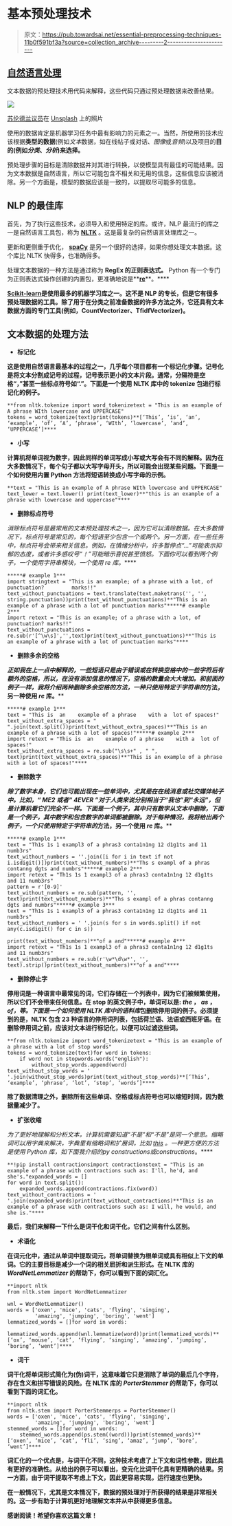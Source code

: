 # 基本预处理技术

> 原文：<https://pub.towardsai.net/essential-preprocessing-techniques-11b0f591bf3a?source=collection_archive---------2----------------------->

## [自然语言处理](https://towardsai.net/p/category/nlp)

文本数据的预处理技术用代码来解释，这些代码只通过预处理数据来改善结果。

![](img/6fe1459c9452b5ae0b9eca35d76a59d2.png)

[苏伦德兰议员](https://unsplash.com/@sure_mp?utm_source=medium&utm_medium=referral)在 [Unsplash](https://unsplash.com?utm_source=medium&utm_medium=referral) 上的照片

使用的数据肯定是机器学习任务中最有影响力的元素之一。当然，所使用的技术应该根据**类型的数据**(例如*文本*数据，如在线帖子或对话、*图像*或*音频*)以及项目的**目的(例如*分类*、*分析*)来选择。**

预处理步骤的目标是清除数据并对其进行转换，以使模型具有最佳的可能结果。因为文本数据是自然语言，所以它可能包含不相关和无用的信息，这些信息应该被消除。另一个方面是，模型的数据应该是一致的，以提取尽可能多的信息。

## NLP 的最佳库

首先，为了执行这些技术，必须导入和使用特定的库。或许，NLP 最流行的库之一是自然语言工具包，称为 [**NLTK**](https://www.nltk.org/) 。这是最复杂的自然语言处理库之一。

更新和更侧重于优化， [**spaCy**](https://spacy.io/) 是另一个很好的选择，如果你想处理文本数据。这个库比 NLTK 快得多，也准确得多。

处理文本数据的一种方法是通过称为 **RegEx 的正则表达式。** Python 有一个专门为正则表达式操作创建的内置包，更准确地说是**[**re**](https://docs.python.org/3/library/re.html)**。****

**[**Scikit-learn**](https://scikit-learn.org/stable/index.html)**是使用最多的机器学习库之一。这不是 NLP 的专长，但是它有很多预处理数据的工具。除了用于在分类之前准备数据的许多方法之外，它还具有文本数据方面的专门工具(例如，CountVectorizer、TfidfVectorizer)。****

## ****文本数据的处理方法****

*   ******标记化******

****这是使用自然语言最基本的过程之一，几乎每个项目都有一个标记化步骤。记号化是将文本分割成记号的过程，记号表示更小的文本片段。通常，分隔符是空格“，”甚至一些标点符号如“.”。下面是一个使用 NLTK 库中的 tokenize 包进行标记化的例子。****

```
**from nltk.tokenize import word_tokenizetext = "This is an example of A phrase WIth lowercase and UPPERCASE"
tokens = word_tokenize(text)print(tokens)**[‘This’, ‘is’, ‘an’, ‘example’, ‘of’, ‘A’, ‘phrase’, ‘WIth’, ‘lowercase’, ‘and’, ‘UPPERCASE’]****
```

*   ******小写******

****计算机将单词视为数字，因此同样的单词写成小写或大写会有不同的解释。因为在大多数情况下，每个句子都以大写字母开头，所以可能会出现某些问题。下面是一个如何使用内置 Python 方法将短语转换成小写字母的示例。****

```
**text = "This is an example of A phrase WIth lowercase and UPPERCASE"
text_lower = text.lower() print(text_lower)**"this is an example of a phrase with lowercase and uppercase"****
```

*   ******删除标点符号******

****消除标点符号是最常用的文本预处理技术之一，因为它可以清除数据。在大多数情况下，标点符号是常见的，每个短语至少包含一个或两个。另一方面，在一些任务中，标点符号会带来相关信息。例如，在情绪分析中，许多暂停点*“…”*可能表示抑郁的态度，或者许多感叹号*“！”可能暗示喜悦甚至愤怒。下面你可以看到两个例子，一个使用*字符串*模块，一个使用 *re* 库。*****

```
*****# example 1***
import stringtext = "This is an example; of a phrase with a lot, of punctuation?         marks!!"
text_without_punctuations = text.translate(text.maketrans('', '', string.punctuation))print(text_without_punctuations)**"This is an example of a phrase with a lot of punctuation marks"*****# example 2***
import retext = "This is an example; of a phrase with a lot, of punctuation? marks!!"
text_without_punctuations = re.sub(r'[^\w\s]','',text)print(text_without_punctuations)**"This is an example of a phrase with a lot of punctuation marks"****
```

*   ******删除多余的空格******

****正如我在上一点中解释的，一些短语只是由于错误或在转换空格中的一些字符后有额外的空格，所以，在没有添加信息的情况下，空格的数量会大大增加。和前面的例子一样，我将介绍两种删除多余空格的方法，一种只使用特定于*字符串的*方法，另一种使用 *re* 库。****

```
*****# example 1***
text = "This is  an    example of a phrase    with a  lot of spaces!"
text_without_extra_spaces = " ".join(text.split())print(text_without_extra_spaces)**"This is an example of a phrase with a lot of spaces!"*****# example 2***
import retext = "This is  an    example of a phrase    with a  lot of spaces!"
text_without_extra_spaces = re.sub("\s\s+" , " ", text)print(text_without_extra_spaces)**"This is an example of a phrase with a lot of spaces!"****
```

*   ******删除数字******

****除了数字本身，它们也可能出现在一些单词中，尤其是在在线消息或社交媒体帖子中。比如，“ *ME2* 或者“ *4EVER* ”对于人类来说分别相当于“*我也*”到“*永远*”，但是计算机看它们完全不一样。下面是一个例子，其中只有数字从文本中删除，下面是一个例子，其中数字和包含数字的单词都被删除。对于每种情况，我将给出两个例子，一个只使用特定于*字符串的*方法，另一个使用 *re* 库。****

```
*****# example 1***
text = "Th1s 1s 1 exampl3 of a phras3 conta1n1ng 12 d1g1ts and 11 numb3rs"
text_without_numbers = ''.join([i for i in text if not i.isdigit()])print(text_without_numbers)**"Ths s exampl of a phras contanng dgts and numbrs"*****# example 2***
import retext = "Th1s 1s 1 exampl3 of a phras3 conta1n1ng 12 d1g1ts and 11 numb3rs"
pattern = r'[0-9]'
text_without_numbers = re.sub(pattern, '', text)print(text_without_numbers)**"Ths s exampl of a phras contanng dgts and numbrs"*****# example 3***
text = "Th1s 1s 1 exampl3 of a phras3 conta1n1ng 12 d1g1ts and 11 numb3rs"
text_without_numbers = ' '.join(s for s in words.split() if not any(c.isdigit() for c in s))

print(text_without_numbers)**"of a and"*****# example 4***
import retext = "Th1s 1s 1 exampl3 of a phras3 conta1n1ng 12 d1g1ts and 11 numb3rs"
text_without_numbers = re.sub(r'\w*\d\w*', '', text).strip()print(text_without_numbers)**"of a and"****
```

*   ******删除停止字******

****停用词是一种语言中最常见的词，它们存储在一个列表中，因为它们被频繁使用，所以它们不会带来任何信息。在 stop 的英文例子中，单词可以是: *the* ， *as* ， *of，*等。下面是一个如何使用 NLTK 库中的*语料库*包删除停用词的例子。必须提到的是，NLTK 包含 23 种语言的停用词列表，包括荷兰语、法语或西班牙语。在删除停用词之前，应该对文本进行标记化，以便可以过滤这些词。****

```
**from nltk.tokenize import word_tokenizetext = "This is an example of a phrase with a lot of stop words"
tokens = word_tokenize(text)for word in tokens:
    if word not in stopwords.words("english"):
        without_stop_words.append(word)
text_without_stop_words = ' '.join(without_stop_words)print(text_without_stop_words)**[‘This’, ‘example’, ‘phrase’, ‘lot’, ‘stop’, ‘words’]****
```

****除了数据清理之外，删除所有这些单词、空格或标点符号也可以缩短时间，因为数据量减少了。****

*   ******扩张收缩******

****为了更好地理解和分析文本，计算机需要知道“*不是*”和“*不是*”是同一个意思。缩略词可以用字典来解决，字典里有缩略词和扩展词，比如 [this](https://gist.github.com/nealrs/96342d8231b75cf4bb82) 。一种更方便的方法是使用 Python 库，如下面我介绍的*py constructions*或*constructions*。****

```
**!pip install contractionsimport contractionstext = "This is an example of a phrase with contractions such as: I'll, he'd, and she's."expanded_words = []
for word in text.split():
    expanded_words.append(contractions.fix(word))
text_without_contractions = ' '.join(expanded_words)print(text_without_contractions)**"This is an example of a phrase with contractions such as: I will, he would, and she is."****
```

****最后，我们来解释一下什么是词干化和词干化，它们之间有什么区别。****

*   ******术语化******

****在词元化中，通过从单词中提取词元，将单词替换为根单词或具有相似上下文的单词。它的主要目标是减少一个词的相关屈折和派生形式。在 NLTK 库的 *WordNetLemmatizer* 的帮助下，你可以看到下面的词汇化。****

```
**import nltk
from nltk.stem import WordNetLemmatizer

wnl = WordNetLemmatizer()
words = ['oxen', 'mice', 'cats', 'flying', 'singing', 
         'amazing', 'jumping', 'boring', 'went']
lemmatized_words = []for word in words:
    lemmatized_words.append(wnl.lemmatize(word))print(lemmatized_words)**[‘ox’, ‘mouse’, ‘cat’, ‘flying’, ‘singing’, ‘amazing’, ‘jumping’, ‘boring’, ‘went’]****
```

*   ******词干******

****词干化将单词形式简化为(伪)词干，这意味着它只是消除了单词的最后几个字符，存在含义和拼写错误的风险。在 NLTK 库的 *PorterStemmer* 的帮助下，你可以看到下面的词汇化。****

```
**import nltk
from nltk.stem import PorterStemmerps = PorterStemmer()
words = ['oxen', 'mice', 'cats', 'flying', 'singing', 
         'amazing', 'jumping', 'boring', 'went']
stemmed_words = []for word in words:
    stemmed_words.append(ps.stem((word)))print(stemmed_words)**[‘oxen’, ‘mice’, ‘cat’, ‘fli’, ‘sing’, ‘amaz’, ‘jump’, ‘bore’, ‘went’]****
```

****词汇化的一个优点是，与词干化不同，这种技术考虑了上下文和词性参数，因此具有更好的准确性。从给出的例子可以看出，变元化比词干化具有更精确的结果。另一方面，由于词干提取不考虑上下文，因此更容易实现，运行速度也更快。****

****在一般情况下，尤其是文本情况下，数据的预处理对于所获得的结果是非常相关的。这一步有助于计算机更好地理解文本并从中获得更多信息。****

****感谢阅读！希望你喜欢这篇文章！****